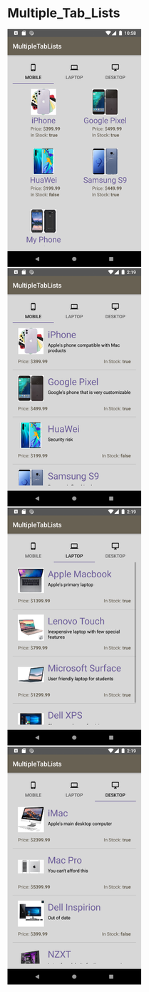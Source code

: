 # Multiple_Tab_Lists

<img src="app/src/main/res/drawable/recycler_phones.png" width="300">
<img src="app/src/main/res/drawable-v24/page1.png" width="300">
<img src="app/src/main/res/drawable-v24/page2.png" width="300">
<img src="app/src/main/res/drawable-v24/page3.png" width="300">

